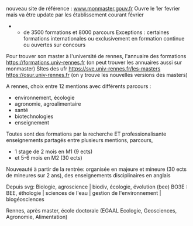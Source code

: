 
nouveau site de référence : www.monmaster.gouv.fr
Ouvre le 1er fevrier mais va être update par les établissement courant février

+ + de 3500 formations et 8000 parcours
Exceptions : certaines formations internationales ou exclusivement en formation continue ou ouvertes sur concours

Pour trouver son master à l'université de rennes, l'annuaire des formations 
https://formations.univ-rennes.fr
(on peut trouver les annuaires aussi sur monmaster)
SItes des ufr
https://sve.univ-rennes.fr/les-masters
https://osur.univ-rennes.fr
(on y trouve les nouvelles versions des masters)

A rennes, choix entre 12 mentions avec différents parcours :
- environnement, écologie
- agronomie, agroalimentaire
- santé
- biotechnologies
- enseignement

Toutes sont des formations par la recherche ET professionalisante
enseignements partagés entre plusieurs mentions, parcours,
- 1 stage de 2 mois en M1 (9 ects)
- et 5-6 mois en M2 (30 ects)


Nouveauté à partir de la rentrée: organisée en majeure et mineure (30 ects de mineures sur 2 ans), des enseignements disciplinaires en anglais

Depuis svg: Biologie, agroscience | biodiv, écologie, évolution (bee)
BO3E : BEE, éthologie | sciences de l'eau | gestion de l'environnement | biogéosciences

Rennes, après master, école doctorale (EGAAL Ecologie, Geosciences, Agronomie, Alimentation)
